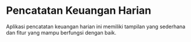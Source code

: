 # Pencatatan Keuangan Harian

Aplikasi pencatatan keuangan harian ini memiliki tampilan yang sederhana dan fitur yang mampu berfungsi dengan baik.
